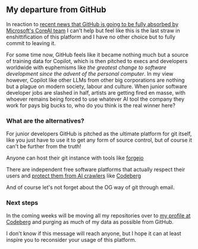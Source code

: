 ## My departure from GitHub

In reaction to [recent news that GitHub is going to be fully absorbed by Microsoft's CoreAI team](https://github.blog/news-insights/company-news/goodbye-github/) I can't help but feel like this is the last straw in enshittification of this platform and I have no other choice but to fully commit to leaving it.

For some time now, GitHub feels like it became nothing much but a source of training data for Copilot, which is then pitched to execs and developers worldwide with euphemisms like *the greatest change to software development since the advent of the personal computer*. In my view however, Copilot like other LLMs from other big corporations are nothing but a plague on modern society, labour and culture. When junior software developer jobs are slashed in half, artists are getting fired en masse, with whoever remains being forced to use whatever AI tool the company they work for pays big bucks to, who do you think is the real winner here?

### What are the alternatives?

For junior developers GitHub is pitched as the ultimate platform for git itself, like you just have to use it to get any form of source control, but of course it can't be further from the truth!

Anyone can host their git instance with tools like [forgejo](https://forgejo.org/)

There are independent free software platforms that actually respect their users and [protect them from AI crawlers](https://social.anoxinon.de/@Codeberg/115033782514845941) like [Codeberg](https://codeberg.org)

And of course let's not forget about the OG way of git through email.

### Next steps

In the coming weeks will be moving all my repositories over to [my profile at Codeberg](https://codeberg.org/pekoedotsh) and purging as much of my data as possible from GitHub.

I don't know if this message will reach anyone, but I hope it can at least inspire you to reconsider your usage of this platform.
